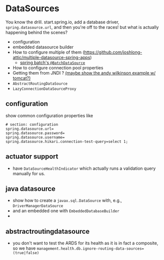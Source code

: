# DataSources

You know the drill. start.spring.io, add a database driver, `spring.datasource.url`, and then you're off to the races!
but what is actually happening behind the scenes?

* configuration 
* embedded datasource builder
* How to configure multiple of them (https://github.com/joshlong-attic/multiple-datasource-spring-apps)
  * [spring batch's `@BatchDataSource` ](https://docs.spring.io/spring-boot/docs/current/api/org/springframework/boot/autoconfigure/batch/BatchDataSource.html)
* How to configure connection pool properties
* Getting them from JNDI ? [(maybe show the andy wilkinson example w/ tomcat?)](https://github.com/joshlong/spring-boot-sample-tomcat-jndi/blob/master/src/main/java/sample/tomcat/jndi/SampleTomcatJndiApplication.java)
* `AbstractRoutingDataSource`
* `LazyConnectionDataSourceProxy`


## configuration 

show common configuration properties like 

```properties 
# section: configuration
spring.datasource.url=
spring.datasource.password=
spring.datasource.username=
spring.datasource.hikari.connection-test-query=select 1;
```

## actuator support 
* have `DataSourceHealthIndicator` which actually runs a validation query manually for us.

## java datasource
* show how to create a `javax.sql.DataSource` with, e.g., `DriverManagerDataSource` 
* and an embedded one with `EmbeddedDatabaseBuilder`
* 


## abstractroutingdatasource 

* you don't want to test the ARDS for its health as it is in fact a composite, so we have `management.health.db.ignore-routing-data-sources=(true|false)`